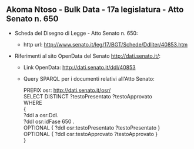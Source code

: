 ## Akoma Ntoso - Bulk Data - 17a legislatura - Atto Senato n. 650 ##

* Scheda del Disegno di Legge - Atto Senato n. 650:
	* http url: http://www.senato.it/leg/17/BGT/Schede/Ddliter/40853.htm

* Riferimenti al sito OpenData del Senato http://dati.senato.it/:
	* Link OpenData: http://dati.senato.it/ddl/40853
	* Query SPARQL per i documenti relativi all'Atto Senato:

        PREFIX osr: <http://dati.senato.it/osr/>  
		SELECT DISTINCT ?testoPresentato ?testoApprovato  
		WHERE  
		{  
		    ?ddl a osr:Ddl.  
		    ?ddl osr:idFase 650 .  
		    OPTIONAL { ?ddl osr:testoPresentato ?testoPresentato }  
		    OPTIONAL { ?ddl osr:testoApprovato ?testoApprovato }  
		}
		